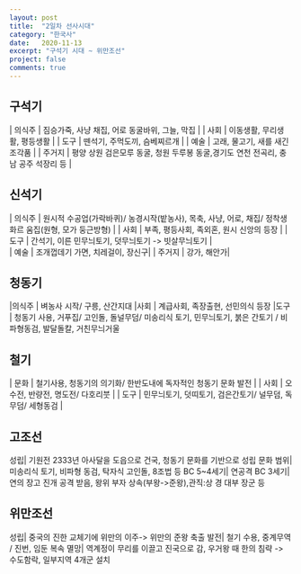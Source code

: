 ```yaml
---
layout: post
title:  "2일차 선사시대"
category: "한국사"
date:   2020-11-13
excerpt: "구석기 시대 ~ 위만조선"
project: false
comments: true
---
```


구석기
--------

| 의식주 | 짐승가죽, 사냥 채집, 어로 동굴바위, 그늘, 막집 |
| 사회   | 이동생활, 무리생활, 평등생활                   |
| 도구   | 뗀석기, 주먹도끼, 슴베찌르개                   | 
| 예술   | 고래, 물고기, 새를 새긴 조각품                 |
| 주거지 | 평양 상원 검은모루 동굴, 청원 두루봉 동굴,경기도 연천 전곡리, 충남 공주 석장리 등  |

신석기
----------

| 의식주 | 원시적 수공업(가락바퀴)/ 농경시작(밭농사), 목축, 사냥, 어로, 채집/ 정착생화르 움집(원형, 모가 둥근방형) |
| 사회   | 부족, 평등사회, 족외혼, 원시 신앙의 등장    | 
| 도구   | 간석기, 이른 민무늬토기, 덧무늬토기 -> 빗살무늬토기       |  
| 예술   | 조개껍데기 가면, 치레걸이, 장신구|
| 주거지 | 강가, 해안가|

청동기
-------

|의식주 | 벼농사 시작/ 구릉, 산간지대 
|사회   | 계급사회, 족장출현, 선민의식 등장
|도구   | 청동기 사용, 거푸집/ 고인돌, 돌널무덤/ 미송리식 토기, 민무늬토기, 붉은 간토기 / 비파형동검, 발달돌칼, 거친무늬거울  

철기
-----------

| 문화 | 철기사용, 청동기의 의기화/ 한반도내에 독자적인 청동기 문화 발전 |
| 사회   | 오수전, 반량전, 명도전/ 다호리붓  | 
| 도구   | 민무늬토기, 덧띠토기, 검은간토기/ 널무덤, 독무덤/ 세형동검    |  

고조선
--------

성립| 기원전 2333년 아사달을 도읍으로 건국, 청동기 문화를 기반으로 성립
문화 범위| 미송리식 토기, 비파형 동검, 탁자식 고인돌, 8조법 등
BC 5~4세기| 연공격
BC 3세기| 연의 장고 진개 공격 받음, 왕위 부자 상속(부왕->준왕),관직:상 경 대부 장군 등

위만조선
--------

성립| 중국의 진한 교체기에 위만의 이주-> 위만의 준왕 축출
발전| 철기 수용, 중계무역  /  진번, 임둔 복속
멸망| 역계정이 무리를 이끌고 진국으로 감, 우거왕 때 한의 침략 -> 수도함락, 일부지역 4개군 설치

